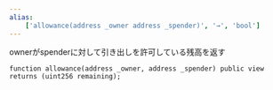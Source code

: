 ```yaml
---
alias:
    ['allowance(address _owner address _spender)', '→', 'bool']
---
```

ownerがspenderに対して引き出しを許可している残高を返す
```solidity
function allowance(address _owner, address _spender) public view returns (uint256 remaining);
```